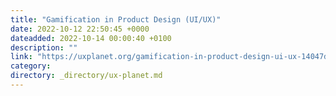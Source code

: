 ```yaml
---
title: "Gamification in Product Design (UI/UX)"
date: 2022-10-12 22:50:45 +0000
dateadded: 2022-10-14 00:00:40 +0100
description: ""
link: "https://uxplanet.org/gamification-in-product-design-ui-ux-14047dc6ccab?source=rss----819cc2aaeee0---4"
category:
directory: _directory/ux-planet.md
---
```

